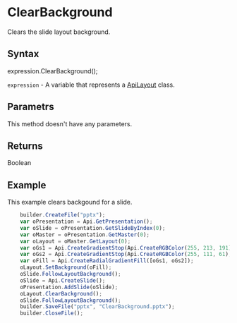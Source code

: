 # ClearBackground

Clears the slide layout background.

## Syntax

expression.ClearBackground();

`expression` - A variable that represents a [ApiLayout](../ApiLayout.md) class.

## Parametrs

This method doesn't have any parameters.

## Returns

Boolean

## Example

This example clears backgound for a slide.

```javascript
	builder.CreateFile("pptx");
	var oPresentation = Api.GetPresentation();
	var oSlide = oPresentation.GetSlideByIndex(0);
	var oMaster = oPresentation.GetMaster(0);
	var oLayout = oMaster.GetLayout(0);
	var oGs1 = Api.CreateGradientStop(Api.CreateRGBColor(255, 213, 191), 0);
	var oGs2 = Api.CreateGradientStop(Api.CreateRGBColor(255, 111, 61), 100000);
	var oFill = Api.CreateRadialGradientFill([oGs1, oGs2]);
	oLayout.SetBackground(oFill);
	oSlide.FollowLayoutBackground();
	oSlide = Api.CreateSlide();
	oPresentation.AddSlide(oSlide);
	oLayout.ClearBackground();
	oSlide.FollowLayoutBackground();
	builder.SaveFile("pptx", "ClearBackground.pptx");
	builder.CloseFile();
```